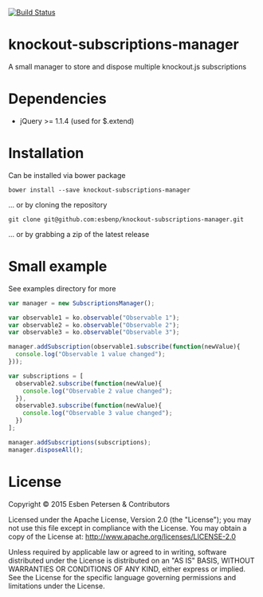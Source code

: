 [![Build Status](https://travis-ci.org/esbenp/knockout-subscriptions-manager.svg?branch=master)](https://travis-ci.org/esbenp/knockout-subscriptions-manager)
# knockout-subscriptions-manager

A small manager to store and dispose multiple knockout.js subscriptions

# Dependencies

* jQuery >= 1.1.4 (used for $.extend)

# Installation
Can be installed via bower package

```
bower install --save knockout-subscriptions-manager
```
... or by cloning the repository

```
git clone git@github.com:esbenp/knockout-subscriptions-manager.git
```
... or by grabbing a zip of the latest release

# Small example

See examples directory for more

```javascript
var manager = new SubscriptionsManager();

var observable1 = ko.observable("Observable 1");
var observable2 = ko.observable("Observable 2");
var observable3 = ko.observable("Observable 3");

manager.addSubscription(observable1.subscribe(function(newValue){
  console.log("Observable 1 value changed");
}));

var subscriptions = [
  observable2.subscribe(function(newValue){
    console.log("Observable 2 value changed");
  }),
  observable3.subscribe(function(newValue){
    console.log("Observable 3 value changed");
  })
];

manager.addSubscriptions(subscriptions);
manager.disposeAll();
```

# License
Copyright © 2015 Esben Petersen & Contributors

Licensed under the Apache License, Version 2.0 (the "License"); you may not use this file except in compliance with the License. You may obtain a copy of the License at: http://www.apache.org/licenses/LICENSE-2.0

Unless required by applicable law or agreed to in writing, software distributed under the License is distributed on an "AS IS" BASIS, WITHOUT WARRANTIES OR CONDITIONS OF ANY KIND, either express or implied. See the License for the specific language governing permissions and limitations under the License.

